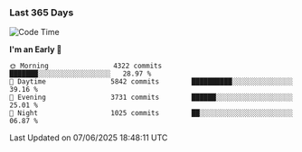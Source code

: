### Last 365 Days
<!--START_SECTION:waka-->
![Code Time](http://img.shields.io/badge/Code%20Time-1%2C113%20hrs-blue)

**I'm an Early 🐤** 

```text
🌞 Morning                4322 commits        ███████░░░░░░░░░░░░░░░░░░   28.97 % 
🌆 Daytime                5842 commits        ██████████░░░░░░░░░░░░░░░   39.16 % 
🌃 Evening                3731 commits        ██████░░░░░░░░░░░░░░░░░░░   25.01 % 
🌙 Night                  1025 commits        ██░░░░░░░░░░░░░░░░░░░░░░░   06.87 % 
```



 Last Updated on 07/06/2025 18:48:11 UTC
<!--END_SECTION:waka-->

<!--
**BrianCurliss/BrianCurliss** is a ✨ _special_ ✨ repository because its `README.md` (this file) appears on your GitHub profile.

Here are some ideas to get you started:

- 🔭 I’m currently working on ...
- 🌱 I’m currently learning ...
- 👯 I’m looking to collaborate on ...
- 🤔 I’m looking for help with ...
- 💬 Ask me about ...
- 📫 How to reach me: ...
- 😄 Pronouns: ...
- ⚡ Fun fact: ...
-->
